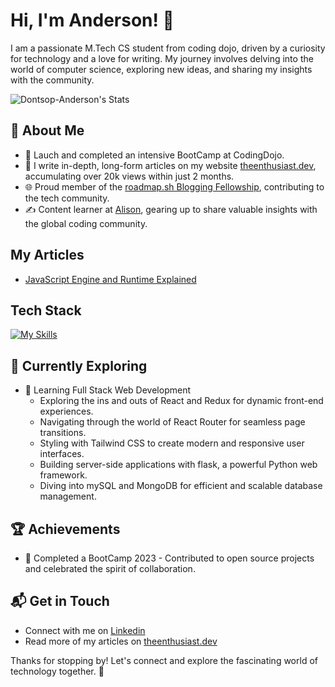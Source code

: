 # Hi, I'm Anderson! 👋

I am a passionate M.Tech CS student from coding dojo, driven by a curiosity for technology and a love for writing. My journey involves delving into the world of computer science, exploring new ideas, and sharing my insights with the community.

![Dontsop-Anderson's Stats](https://github-readme-stats.vercel.app/api?username=<username>&theme=vue-dark&show_icons=true&hide_border=true&count_private=true)

## 🚀 About Me

- 🔭 Lauch and completed an intensive BootCamp at CodingDojo.
- 📝 I write in-depth, long-form articles on my website [theenthusiast.dev](https://theenthusiast.dev), accumulating over 20k views within just 2 months.
- 🌐 Proud member of the [roadmap.sh Blogging Fellowship](https://roadmap.sh/), contributing to the tech community.
- ✍️ Content learner at [Alison](https://alison.com/), gearing up to share valuable insights with the global coding community.

## My Articles
- [JavaScript Engine and Runtime Explained](https://www.freecodecamp.org/news/javascript-engine-and-runtime-explained/)


## Tech Stack
[![My Skills](https://skillicons.dev/icons?i=js,html,css,wasm)](https://skillicons.dev)

## 🌱 Currently Exploring

- 🚀 Learning Full Stack Web Development
  - Exploring the ins and outs of React and Redux for dynamic front-end experiences.
  - Navigating through the world of React Router for seamless page transitions.
  - Styling with Tailwind CSS to create modern and responsive user interfaces.
  - Building server-side applications with flask, a powerful Python web framework.
  - Diving into mySQL and MongoDB for efficient and scalable database management.

 ## 🏆 Achievements

- 🌟 Completed a BootCamp 2023 - Contributed to open source projects and celebrated the spirit of collaboration.


## 📬 Get in Touch

- Connect with me on [Linkedin](https://www.linkedin.com/in/anderson-kana-a69359261/)
- Read more of my articles on [theenthusiast.dev](https://theenthusiast.dev)

Thanks for stopping by! Let's connect and explore the fascinating world of technology together. 🚀



<!--

Here are some ideas to get you started:

- 🔭 I’m currently working on new projects from roadmap.sh to increase my skills and get more experience
- 🌱 I’m currently learning Linux System Adminstration from Alison
- 👯 I’m looking to collaborate on more projects and share ideas
- 🤔 I’m looking for help with with the new technology being implementated everyday in the tech
- 💬 Ask me about ...
- 📫 How to reach me: [Linkdin](https://www.linkedin.com/in/anderson-kana-a69359261/)
- 😄 Pronouns: ...
- ⚡ Fun fact: ...
-->
